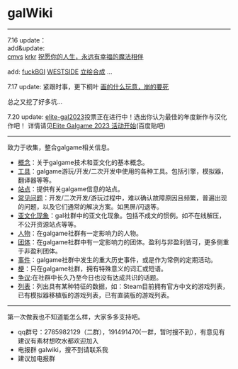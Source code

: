 # galWiki
---

7.16 update：  
add&update:  
[cmvs](/工具/引擎/cmvs.md)
[krkr](/工具/引擎/krkr.md)
[祝愿你的人生，永远有幸福的魔法相伴](/梗/祝愿你的人生，永远有幸福的魔法相伴.md)

add:
[fuckBGI](/工具/解包/fuckBGI.md)
[WESTSIDE](/工具/解包/WESTSIDE.md)
[立绘合成](/概念/立绘合成.md)
...

7.17 update:
紧跟时事，更下桐叶
[画的什么玩意，崩的要死](/梗/画的什么玩意，崩的要死.md)

总之又挖了好多坑...  

7.20 update:
[elite-gal2023](/事件/elite-gal%202023.md)投票正在进行中！选出你认为最佳的年度新作与汉化作吧！
详情请见[Elite Galgame 2023 活动开始](https://tieba.baidu.com/p/9094903036)(百度贴吧)

---

致力于收集，整合galgame相关信息。

+ [概念](/概念/)：关于galgame技术和亚文化的基本概念。
+ [工具](/工具/)：galgame游玩/开发/二次开发中使用的各种工具。包括引擎，模拟器，翻译器等等。
+ [站点](/站点/)：提供有关galgame信息的站点。
+ [常见问题](/常见问题/)：开发/二次开发/游玩过程中，难以确认故障原因且频繁，普遍出现的问题，以及它们通常的解决方案。如黑屏/闪退等。
+ [亚文化现象](/亚文化现象/)：gal社群中的亚文化现象。包括不成文的惯例。如不在线解压，不公开资源站点等等。
+ [人物](/人物/)：在galgame社群有一定影响力的人物。
+ [团体](/团体/)：在galgame社群中有一定影响力的团体。盈利与非盈利皆可，更多侧重于非盈利团体。
+ [事件](/事件/)：galgame社群中发生的重大历史事件，或是作为常例的定期活动。
+ [梗](/梗/)：只在galgame社群，拥有特殊意义的词汇或短语。
+ [争议](/争议/):在社群中长久乃至今日也没有达成共识的话题。
+ [列表](/列表/)：列出具有某种特征的数据，如：Steam目前拥有官方中文的游戏列表，已有模拟器移植版的游戏列表，已有直装版的游戏列表。

---
第一次做我也不知道能怎么样，大家多多支持吧。  

+ qq群号：2785982129（二群），191491470(一群，暂时搜不到），有意见有建议有素材想吹水都欢迎加入
+ 电报群 galwiki，搜不到请联系我
+ 建议加电报群
